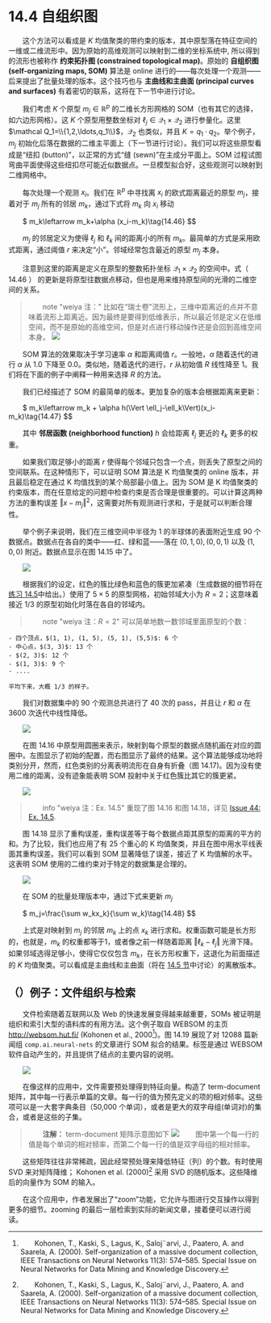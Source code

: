# 14.4 自组织图

<style>p{text-indent:2em;2}</style>

这个方法可以看成是 $K$ 均值聚类的带约束的版本，其中原型落在特征空间的一维或二维流形中。因为原始的高维观测可以映射到二维的坐标系统中, 所以得到的流形也被称作 **约束拓扑图 (constrained topological map)**。原始的 **自组织图 (self-organizing maps, SOM)** 算法是 online 进行的——每次处理一个观测——后来提出了批量处理的版本。这个技巧也与 **主曲线和主曲面 (principal curves and surfaces)** 有着密切的联系，这将在下一节中进行讨论。

我们考虑 $K$ 个原型 $m_j\in \mathbb{R}^p$ 的二维长方形网格的 SOM（也有其它的选择，如六边形网格）。这 $K$ 个原型用整数坐标对 $\ell_j\in\mathcal Q_1\times \mathcal Q_2$ 进行参量化。这里 $\mathcal Q_1=\\{1,2,\ldots,q_1\\}$，$\mathcal Q_2$ 也类似，并且 $K=q_1\cdot q_2$。举个例子， $m_j$ 初始化后落在数据的二维主平面上（下一节进行讨论）。我们可以将这些原型看成是“纽扣 (button)”，以正常的方式“缝 (sewn)”在主成分平面上。SOM 过程试图弯曲平面使得这些纽扣尽可能近似数据点。一旦模型拟合好，这些观测可以映射到二维网格中。

每次处理一个观测 $x_i$。我们在 $\mathbb{R}^p$ 中寻找离 $x_i$ 的欧式距离最近的原型 $m_j$，接着对于 $m_j$ 所有的邻居 $m_k$，通过下式将 $m_k$ 向 $x_i$ 移动


$
m_k\leftarrow m_k+\alpha (x_i-m_k)\tag{14.46}
$$

$m_j$ 的邻居定义为使得 $\ell_j$ 和 $\ell_k$ 间的距离小的所有 $m_k$。最简单的方式是采用欧式距离，通过阈值 $r$ 来决定“小”。邻域经常包含最近的原型 $m_j$ 本身。

注意到这里的距离是定义在原型的整数拓扑坐标 $\mathcal Q_1\times \mathcal Q_2$ 的空间中。式（ 14.46 ） 的更新是将原型往数据点移动，但也是用来维持原型间的光滑的二维空间的关系。

> note "weiya 注："
    比如在“瑞士卷”流形上，三维中距离近的点并不意味着流形上距离近。因为最终是要得到低维表示，所以最近邻是定义在低维空间，而不是原始的高维空间，但是对点进行移动操作还是会回到高维空间本身。
    ![](../img/14/swiss_roll.png)


SOM 算法的效果取决于学习速率 $\alpha$ 和距离阈值 $r$。一般地，$\alpha$ 随着迭代的进行 $\alpha$ 从 1.0 下降至 0.0。类似地，随着迭代的进行，$r$ 从初始值 $R$ 线性降至 1。我们将在下面的例子中阐释一种用来选择 $R$ 的方法。

我们已经描述了 SOM 的最简单的版本。更加复杂的版本会根据距离来更新：


$
m_k\leftarrow m_k + \alpha h(\Vert \ell_j-\ell_k\Vert)(x_i-m_k)\tag{14.47}
$$

其中 **邻居函数 (neighborhood function)** $h$ 会给距离 $\ell_j$ 更近的 $\ell_k$ 更多的权重。

如果我们取足够小的距离 $r$ 使得每个邻域只包含一个点，则丢失了原型之间的空间联系。在这种情形下，可以证明 SOM 算法是 K 均值聚类的 online 版本，并且最后稳定在通过 K 均值找到的某个局部最小值上。因为 SOM 是 K 均值聚类的约束版本，而在任意给定的问题中检查约束是否合理是很重要的。可以计算这两种方法的重构误差 $\Vert x-m_j\Vert^2$，这需要对所有观测进行求和，于是就可以判断合理性。

举个例子来说明，我们在三维空间中半径为 1 的半球体的表面附近生成 90 个数据点。数据点在各自的类中——红、绿和蓝——落在 $(0,1,0),(0,0,1)$ 以及 $(1,0,0)$ 附近。数据点显示在图 14.15 中了。

![](../img/14/fig14.15.png)

根据我们的设定，红色的簇比绿色和蓝色的簇更加紧凑（生成数据的细节将在[练习 14.5](https://github.com/szcf-weiya/ESL-CN/issues/44)中给出。）使用了 $5\times 5$ 的原型网格，初始邻域大小为 $R=2$；这意味着接近 1/3 的原型初始化时落在各自的邻域内。

> note "weiya 注：$R = 2$"
    可以简单地数一数邻域里面原型的个数：

    - 四个顶点，$(1, 1), (1, 5), (5, 1), (5,5)$: 6 个
    - 中心点，$(3, 3)$: 13 个
    - $(2, 3)$: 12 个
    - $(1, 3)$: 9 个
    - ....

    平均下来，大概 1/3 的样子。

我们对数据集中的 90 个观测总共进行了 40 次的 pass，并且让 $r$ 和 $\alpha$ 在 3600 次迭代中线性降低。

![](../img/14/fig14.16.png)


在图 14.16 中原型用圆圈来表示，映射到每个原型的数据点随机画在对应的圆圈中。左图显示了初始的配置，而右图显示了最终的结果。这个算法能够成功地将类别分开，然而，红色类别的分离表明流形在自身有折叠（图 14.17)。因为没有使用二维的距离，没有迹象能表明 SOM 投射中关于红色簇比其它的簇更紧。

![](../img/14/fig14.17.png)

> info "weiya 注：Ex. 14.5"
    重现了图 14.16 和图 14.18，详见 [Issue 44: Ex. 14.5](https://github.com/szcf-weiya/ESL-CN/issues/44).

图 14.18 显示了重构误差，重构误差等于每个数据点距其原型的距离的平方的和。为了比较，我们也应用了有 25 个重心的 K 均值聚类，并且在图中用水平线表面其重构误差。我们可以看到 SOM 显著降低了误差，接近了 K 均值解的水平。这表明 SOM 使用的二维约束对于特定的数据集是合理的。

![](../img/14/fig14.18.png)

在 SOM 的批量处理版本中，通过下式来更新 $m_j$


$
m_j=\frac{\sum w_kx_k}{\sum w_k}\tag{14.48}
$$

上式是对映射到 $m_j$ 的邻居 $m_k$ 上的点 $x_k$ 进行求和。权重函数可能是长方形的，也就是，$m_k$ 的权重都等于1，或者像之前一样随着距离 $\Vert \ell_k-\ell_j\Vert$ 光滑下降。如果邻域选得足够小，使得它仅仅包含 $m_k$，在长方形权重下，这退化为前面描述的 $K$ 均值聚类。可以看成是主曲线和主曲面（将在 [14.5 节](14.5-Principal-Components-Curves-and-Surfaces/index.html)中讨论）的离散版本。

## （）例子：文件组织与检索

文件检索随着互联网以及 Web 的快速发展变得越来越重要，SOMs 被证明是组织和索引大型的语料库的有用方法。这个例子取自 WEBSOM 的主页 http://websom.hut.fi/ (Kohonen et al., 2000[^1])。图 14.19 展现了对 12088 篇新闻组 `comp.ai.neural-nets` 的文章进行 SOM 拟合的结果。标签是通过 WEBSOM 软件自动产生的，并且提供了结点的主要内容的说明。

![](../img/14/fig14.19.png)

在像这样的应用中，文件需要预处理得到特征向量。构造了 term-document 矩阵，其中每一行表示单篇的文章。每一行的值为预先定义的项的相对频率。这些项可以是一大套字典条目（50,000 个单词），或者是更大的双字母组(单词对)的集合，或者是这些的子集。

> **注解：**
    term-document 矩阵示意图如下
    ![](../img/14/dtm1.png)
    图中第一个每一行的值是每个单词的相对频率，而第二个每一行的值是双字母组的相对频率。

这些矩阵往往非常稀疏，因此经常预处理来降低特征（列）的个数。有时使用 SVD 来对矩阵降维； Kohonen et al. (2000)[^1] 采用 SVD 的随机版本。这些降维后的向量作为 SOM 的输入。

在这个应用中，作者发展出了“zoom”功能，它允许与图进行交互操作以得到更多的细节。zooming 的最后一层检索到实际的新闻文章，接着便可以进行阅读。

[^1]: Kohonen, T., Kaski, S., Lagus, K., Saloj¨arvi, J., Paatero, A. and Saarela, A. (2000). Self-organization of a massive document collection, IEEE Transactions on Neural Networks 11(3): 574–585. Special Issue on Neural Networks for Data Mining and Knowledge Discovery.
